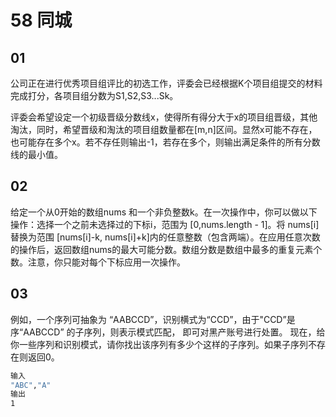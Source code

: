 







# 58 同城

## 01

公司正在进行优秀项目组评比的初选工作，评委会已经根据K个项目组提交的材料完成打分，各项目组分数为S1,S2,S3...Sk。

评委会希望设定一个初级晋级分数线x，使得所有得分大于x的项目组晋级，其他淘汰，同时，希望晋级和淘汰的项目组数量都在[m,n]区间。显然x可能不存在，也可能存在多个x。若不存任则输出-1，若存在多个，则输出满足条件的所有分数线的最小值。



## 02

给定一个从0开始的数组nums 和一个非负整数k。在一次操作中，你可以做以下操作：选择一个之前未选择过的下标i，范围为 [0,nums.length - 1]。将 nums[i] 替换为范围 [nums[i]-k, nums[i]+k]内的任意整数（包含两端）。在应用任意次数的操作后，返回数组nums的最大可能分数。数组分数是数组中最多的重复元素个数。注意，你只能对每个下标应用一次操作。



## 03

例如，一个序列可抽象为 “AABCCD”，识别横式为“CCD”，由于"CCD”是序“AABCCD” 的子序列，则表示模式匹配，
即可对黑产账号进行处置。
现在，给你一些序列和识别模式，请你找出该序列有多少个这样的子序列。如果子序列不存在则返回0。

```sh
输入
"ABC","A"
输出
1
```









